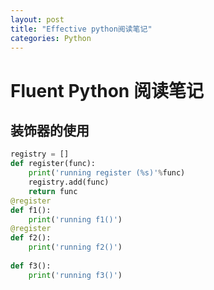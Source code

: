 ```yaml
---
layout: post
title: "Effective python阅读笔记"
categories: Python
---
```

# Fluent Python 阅读笔记
## 装饰器的使用
```python
registry = []
def register(func):
    print('running register (%s)'%func)
    registry.add(func)
    return func
@register
def f1():
    print('running f1()')
@register
def f2():
    print('running f2()')
    
def f3():
    print('running f3()')
```





